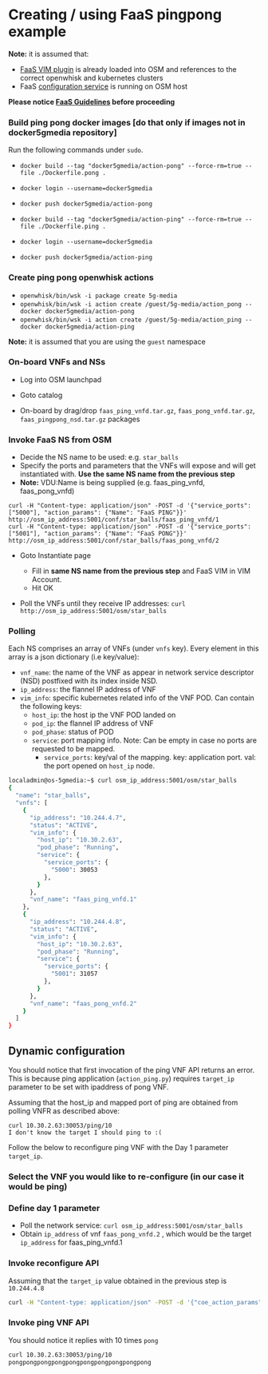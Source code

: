 # Creating / using FaaS pingpong example

**Note:** it is assumed that:

* [FaaS VIM plugin](../../../../vim-plugin) is already loaded into OSM and references to the correct openwhisk and kubernetes clusters
* FaaS [configuration service](../../../../vim-plugin/configuration_service) is running on OSM host

**Please notice [FaaS Guidelines](../GUIDELINES.md) before proceeding**

### Build ping pong docker images [**do that only if images not in docker5gmedia repository**]

Run the following commands under `sudo`.

* `docker build --tag "docker5gmedia/action-pong" --force-rm=true --file ./Dockerfile.pong .`
* `docker login --username=docker5gmedia`
* `docker push docker5gmedia/action-pong`

* `docker build --tag "docker5gmedia/action-ping" --force-rm=true --file ./Dockerfile.ping .`
* `docker login --username=docker5gmedia`
* `docker push docker5gmedia/action-ping`


### Create ping pong openwhisk actions

* `openwhisk/bin/wsk -i package create 5g-media`
* `openwhisk/bin/wsk -i action create /guest/5g-media/action_pong --docker docker5gmedia/action-pong`
* `openwhisk/bin/wsk -i action create /guest/5g-media/action_ping --docker docker5gmedia/action-ping`

**Note:** it is assumed that you are using the `guest` namespace

### On-board VNFs and NSs

* Log into OSM launchpad

* Goto catalog

* On-board by drag/drop `faas_ping_vnfd.tar.gz`, `faas_pong_vnfd.tar.gz`,
  `faas_pingpong_nsd.tar.gz` packages

### Invoke FaaS NS from OSM

* Decide the NS name to be used: e.g. `star_balls`
* Specify the ports and parameters that the VNFs will expose and will get instantiated with. **Use the same NS name from the previous step**
* **Note:** VDU:Name is being supplied (e.g. faas_ping_vnfd, faas_pong_vnfd)

```
curl -H "Content-type: application/json" -POST -d '{"service_ports": ["5000"], "action_params": {"Name": "FaaS PING"}}' http://osm_ip_address:5001/conf/star_balls/faas_ping_vnfd/1
curl -H "Content-type: application/json" -POST -d '{"service_ports": ["5001"], "action_params": {"Name": "FaaS PONG"}}' http://osm_ip_address:5001/conf/star_balls/faas_pong_vnfd/2
```

* Goto Instantiate page
    * Fill in **same NS name from the previous step** and FaaS VIM in VIM Account.
    * Hit OK

* Poll the VNFs until they receive IP addresses: `curl http://osm_ip_address:5001/osm/star_balls`

### Polling
Each NS comprises an array of VNFs (under `vnfs` key). Every element in this array is a json dictionary (i.e key/value):

* `vnf_name`: the name of the VNF as appear in network service descriptor (NSD) postfixed with its index inside NSD.
* `ip_address`: the flannel IP address of VNF
* `vim_info`: specific kubernetes related info of the VNF POD. Can contain the following keys:
    * `host_ip`: the host ip the VNF POD landed on
    * `pod_ip`: the flannel IP address of VNF
    * `pod_phase`: status of POD
    * `service`: port mapping info. Note: Can be empty in case no ports are requested to be mapped.
        * `service_ports`: key/val of the mapping. key: application port. val: the port opened on `host_ip` node.

```bash
localadmin@os-5gmedia:~$ curl osm_ip_address:5001/osm/star_balls
{
  "name": "star_balls",
  "vnfs": [
    {
      "ip_address": "10.244.4.7",
      "status": "ACTIVE",
      "vim_info": {
        "host_ip": "10.30.2.63",
        "pod_phase": "Running",
        "service": {
          "service_ports": {
            "5000": 30053
          },
        }
      },
      "vnf_name": "faas_ping_vnfd.1"
    },
    {
      "ip_address": "10.244.4.8",
      "status": "ACTIVE",
      "vim_info": {
        "host_ip": "10.30.2.63",
        "pod_phase": "Running",
        "service": {
          "service_ports": {
            "5001": 31057
          },
        }
      },
      "vnf_name": "faas_pong_vnfd.2"
    }
  ]
}

```
## Dynamic configuration

You should notice that first invocation of the ping VNF API returns an error.
This is because ping application (`action_ping.py`) requires `target_ip` parameter to be set with ipaddress of pong VNF.

Assuming that the host_ip and mapped port of ping are obtained from polling VNFR as described above:
```
curl 10.30.2.63:30053/ping/10
I don't know the target I should ping to :(
```

Follow the below to reconfigure ping VNF with the Day 1 parameter `target_ip`.

### Select the VNF you would like to re-configure (in our case it would be ping)

### Define day 1 parameter

* Poll the network service: `curl osm_ip_address:5001/osm/star_balls`
* Obtain `ip_address` of vnf `faas_pong_vnfd.2` , which would be the target `ip_address` for faas_ping_vnfd.1

### Invoke reconfigure API

Assuming that the `target_ip` value obtained in the previous step is `10.244.4.8`

```bash
curl -H "Content-type: application/json" -POST -d '{"coe_action_params": {"action_params": {"target_ip": "10.244.4.8"}}}' http://osm_ip_address:5001/osm/reconfigure/star_balls/faas_ping_vnfd.1
```

### Invoke ping VNF API

You should notice it replies with 10 times `pong`

```bash
curl 10.30.2.63:30053/ping/10
pongpongpongpongpongpongpongpongpongpong
```
